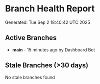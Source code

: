 # Branch Health Report
Generated: Tue Sep  2 18:40:42 UTC 2025

## Active Branches
- **main** - 15 minutes ago by Dashboard Bot

## Stale Branches (>30 days)
No stale branches found
